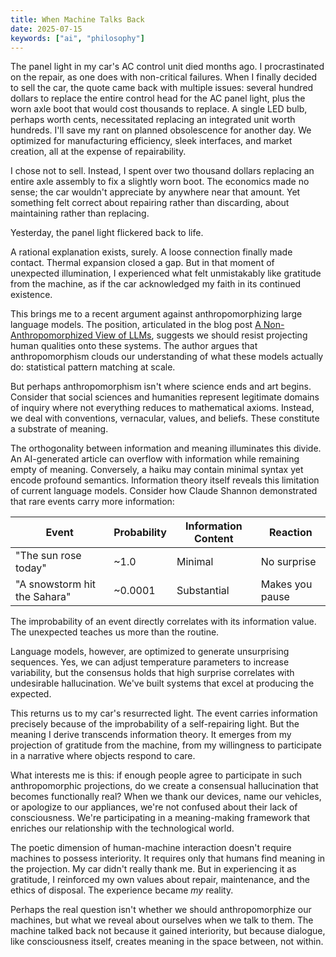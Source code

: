 ```yaml
---
title: When Machine Talks Back
date: 2025-07-15
keywords: ["ai", "philosophy"]
---
```


The panel light in my car's AC control unit died months ago. I procrastinated on the repair, as one does with non-critical failures. When I finally decided to sell the car, the quote came back with multiple issues: several hundred dollars to replace the entire control head for the AC panel light, plus the worn axle boot that would cost thousands to replace. A single LED bulb, perhaps worth cents, necessitated replacing an integrated unit worth hundreds. I'll save my rant on planned obsolescence for another day. We optimized for manufacturing efficiency, sleek interfaces, and market creation, all at the expense of repairability.

I chose not to sell. Instead, I spent over two thousand dollars replacing an entire axle assembly to fix a slightly worn boot. The economics made no sense; the car wouldn't appreciate by anywhere near that amount. Yet something felt correct about repairing rather than discarding, about maintaining rather than replacing.

Yesterday, the panel light flickered back to life.

A rational explanation exists, surely. A loose connection finally made contact. Thermal expansion closed a gap. But in that moment of unexpected illumination, I experienced what felt unmistakably like gratitude from the machine, as if the car acknowledged my faith in its continued existence.

This brings me to a recent argument against anthropomorphizing large language models. The position, articulated in the blog post [A Non-Anthropomorphized View of LLMs](https://addxorrol.blogspot.com/2025/07/a-non-anthropomorphized-view-of-llms.html), suggests we should resist projecting human qualities onto these systems. The author argues that anthropomorphism clouds our understanding of what these models actually do: statistical pattern matching at scale.

But perhaps anthropomorphism isn't where science ends and art begins. Consider that social sciences and humanities represent legitimate domains of inquiry where not everything reduces to mathematical axioms. Instead, we deal with conventions, vernacular, values, and beliefs. These constitute a substrate of meaning.

The orthogonality between information and meaning illuminates this divide. An AI-generated article can overflow with information while remaining empty of meaning. Conversely, a haiku may contain minimal syntax yet encode profound semantics. Information theory itself reveals this limitation of current language models. Consider how Claude Shannon demonstrated that rare events carry more information:

| Event | Probability | Information Content | Reaction |
|-------|-------------|-------------------|----------|
| "The sun rose today" | ~1.0 | Minimal | No surprise |
| "A snowstorm hit the Sahara" | ~0.0001 | Substantial | Makes you pause |

The improbability of an event directly correlates with its information value. The unexpected teaches us more than the routine.

Language models, however, are optimized to generate unsurprising sequences. Yes, we can adjust temperature parameters to increase variability, but the consensus holds that high surprise correlates with undesirable hallucination. We've built systems that excel at producing the expected.

This returns us to my car's resurrected light. The event carries information precisely because of the improbability of a self-repairing light. But the meaning I derive transcends information theory. It emerges from my projection of gratitude from the machine, from my willingness to participate in a narrative where objects respond to care.

What interests me is this: if enough people agree to participate in such anthropomorphic projections, do we create a consensual hallucination that becomes functionally real? When we thank our devices, name our vehicles, or apologize to our appliances, we're not confused about their lack of consciousness. We're participating in a meaning-making framework that enriches our relationship with the technological world.

The poetic dimension of human-machine interaction doesn't require machines to possess interiority. It requires only that humans find meaning in the projection. My car didn't really thank me. But in experiencing it as gratitude, I reinforced my own values about repair, maintenance, and the ethics of disposal. The experience became _my_ reality.

Perhaps the real question isn't whether we should anthropomorphize our machines, but what we reveal about ourselves when we talk to them. The machine talked back not because it gained interiority, but because dialogue, like consciousness itself, creates meaning in the space between, not within.